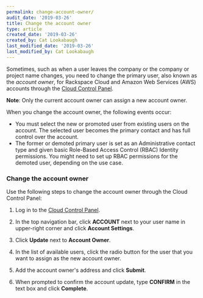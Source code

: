 ```yaml
---
permalink: change-account-owner/
audit_date: '2019-03-26'
title: Change the account owner
type: article
created_date: '2019-03-26'
created_by: Cat Lookabaugh
last_modified_date: '2019-03-26'
last_modified_by: Cat Lookabaugh
---
```


Sometimes, such as when a user leaves the company or the company or project
name changes, you need to change the primary user, also known as the *account owner*,
for Rackspace Cloud and Amazon Web Services (AWS) accounts through the
[Cloud Control Panel](https://login.rackspace.com).

**Note**: Only the current account owner can assign a new account owner.

When you change the account owner, the following events occur:

- You must select the new or promoted user from existing users on the account.
  The selected user becomes the primary contact and has full control over the
  account.
- The former or demoted primary user is set as an Administrative contact type
  and given basic Role-Based Access Control (RBAC) Identity permissions. You
  might need to set up RBAC permissions for the demoted user, depending on the
  use case.

### Change the account owner

Use the following steps to change the account owner through the Cloud
Control Panel:

1. Log in to the [Cloud Control Panel](https://login.rackspace.com).

2. In the top navigation bar, click **ACCOUNT** next to your user name in
   upper-right corner and click **Account Settings**.

3. Click **Update** next to **Account Owner**.

4. In the list of available users, click the radio button for the user that
   you want to assign as the new account owner.

5. Add the account owner's address and click **Submit**.

6. When prompted to confirm the account update, type **CONFIRM** in the text
   box and click **Complete**.
